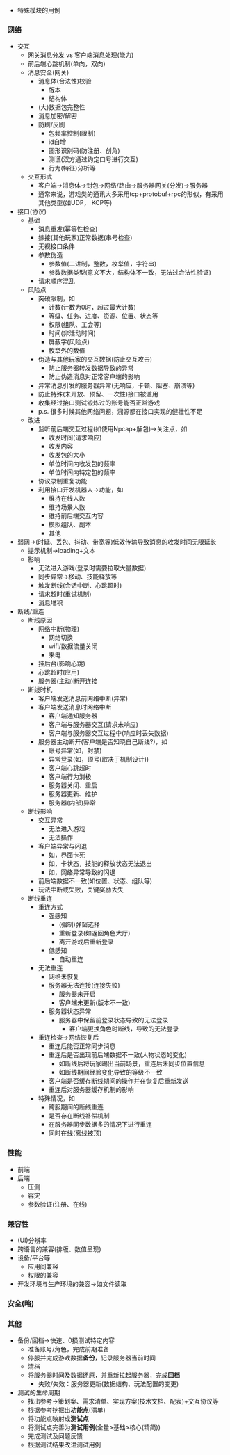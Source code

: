 * 特殊模块的用例
### 网络
* 交互
	* 网关消息分发 vs 客户端消息处理(能力)
	* 前后端心跳机制(单向，双向)
	* 消息安全(网关)
		* 消息体(合法性)校验
			* 版本
			* 结构体
		* (大)数据包完整性
		* 消息加密/解密
		* 防刷/反刷
			* 包频率控制(限制)
			* id自增
			* 图形识别码(防注册、创角)
			* 测谎(双方通过约定口号进行交互)
			* 行为(特征)分析等
	* 交互形式
		* 客户端->消息体->封包->网络/路由->服务器网关(分发)->服务器
		* 通常来说，游戏类的通讯大多采用tcp+protobuf+rpc的形似，有采用其他类型(如UDP， KCP等)
* 接口(协议)
	* 基础
		* 消息重发(幂等性检查)
		* 嫁接(其他玩家)正常数据(串号检查)
		* 无视接口条件
		* 参数伪造
			* 参数值(二进制，整数，枚举值，字符串)
			* 参数数据类型(意义不大，结构体不一致，无法过合法性验证)
		* 请求顺序混乱
	* 风险点
		* 突破限制，如
			* 计数(计数为0时，超过最大计数)
			* 等级、任务、进度、资源、位置、状态等
			* 权限(组队、工会等)
			* 时间(非活动时间)
			* 屏蔽字(风险点)
			* 枚举外的数值
		* 伪造与其他玩家的交互数据(防止交互攻击)
			* 防止服务器转发数据导致的异常
			* 防止伪造消息对正常客户端的影响
		* 异常消息引发的服务器异常(无响应，卡顿、阻塞、崩溃等)
		* 防止特殊(未开放、预留、一次性)接口被滥用
		* 收集经过接口测试锻炼过的账号能否正常游戏
		* p.s. 很多时候其他网络问题，溯源都在接口实现的健壮性不足
	* 改进
		* 监听前后端交互过程(如使用Npcap+解包)->关注点，如
			* 收发时间(请求响应)
			* 收发内容
			* 收发包的大小
			* 单位时间内收发包的频率
			* 单位时间内特定包的频率
		* 协议录制重复功能
		* 利用接口开发机器人->功能，如
			* 维持在线人数
			* 维持场景人数
			* 维持前后端交互内容
			* 模拟组队、副本
			* 其他
* 弱网->(时延、丢包、抖动、带宽等)低效传输导致消息的收发时间无限延长
	* 提示机制->loading+文本
	* 影响
		* 无法进入游戏(登录时需要拉取大量数据)
		* 同步异常->移动、技能释放等
		* 触发断线(会话中断、心跳超时)
		* 请求超时(重试机制)
		* 消息堆积
* 断线/重连
	* 断线原因
		* 网络中断(物理)
			* 网络切换
			* wifi/数据流量关闭
			* 来电
		* 挂后台(影响心跳)
		* 心跳超时(应用)
		* 服务器(主动)断开连接
	* 断线时机
		* 客户端发送消息前网络中断(异常)
		* 客户端发送消息时网络中断
			* 客户端通知服务器
			* 客户端与服务器交互(请求未响应)
			* 客户端与服务器交互过程中(响应时丢失数据)
		* 服务器主动断开(客户端是否知晓自己断线?)，如
			* 账号异常(如，封禁)
			* 异常登录(如，顶号(取决于机制设计))
			* 客户端心跳超时
			* 客户端行为消极
			* 服务器关闭、重启
			* 服务器更新、维护
			* 服务器(内部)异常
	* 断线影响
		* 交互异常
			* 无法进入游戏
			* 无法操作
		* 客户端异常与闪退
			* 如，界面卡死
			* 如，卡状态，技能的释放状态无法退出
			* 如，网络异常导致的闪退
		* 前后端数据不一致(如位置、状态、组队等)
		* 玩法中断或失败，关键奖励丢失
	* 断线重连
		* 重连方式
			* 强感知
				* (强制)弹窗选择
				* 重新登录(如返回角色大厅)
				* 离开游戏后重新登录
			* 低感知
				* 自动重连
		* 无法重连
			* 网络未恢复
			* 服务器无法连接(连接失败)
				* 服务器未开启
				* 客户端未更新(版本不一致)
			* 服务器状态异常
				* 服务器中保留前登录状态导致的无法登录
					* 客户端更换角色时断线，导致的无法登录
		* 重连检查->网络恢复后
			* 重连后能否正常同步消息
			* 重连后是否出现前后端数据不一致(人物状态的变化)
				* 如断线后将玩家踢出当前场景，重连后未同步位置信息
				* 如断线期间经验变化导致的等级不一致
			* 客户端是否缓存断线期间的操作并在恢复后重新发送
			* 重连后对服务器缓存机制的影响
		* 特殊情况，如
			* 跨服期间的断线重连
			* 是否存在断线补偿机制
			* 在服务器同步数据多的情况下进行重连
			* 同时在线(离线被顶)
### 性能
* 前端
* 后端
	* 压测
	* 容灾
	* 参数验证(注册、在线)
### 兼容性
* (UI)分辨率
* 跨语言的兼容(排版、数值呈现)
* 设备/平台等
	* 应用间兼容
	* 权限的兼容
* 开发环境与生产环境的兼容->如文件读取
### 安全(略)

### 其他
* 备份/回档->快速、0损测试特定内容
	* 准备账号/角色，完成前期准备
	* 停服并完成游戏数据**备份**，记录服务器当前时间
	* 清档
	* 将服务器时间及数据还原，并重新拉起服务器，完成**回档**
		* 失败/失效：服务器更新(数据结构、玩法配置的变更)
* 测试的生命周期
	* 找出参考->策划案、需求清单、实现方案(技术文档、配表)+交互协议等
	* 根据参考挖掘出**功能点**(清单)
	* 将功能点映射成**测试点**
	* 将测试点完善为**测试用例**(全量>基础>核心(精简))
	* 完成测试及问题反馈
	* 根据测试结果改进测试用例